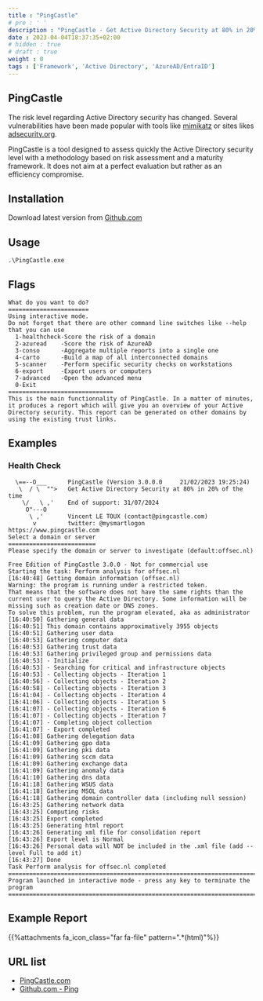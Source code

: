 ```yaml
---
title : "PingCastle"
# pre : ' '
description : "PingCastle - Get Active Directory Security at 80% in 20% of the time."
date : 2023-04-04T18:37:35+02:00
# hidden : true
# draft : true
weight : 0
tags : ['Framework', 'Active Directory', 'AzureAD/EntraID']
---
```


## PingCastle

The risk level regarding Active Directory security has changed. Several vulnerabilities have been made popular with tools like [mimikatz](https://github.com/gentilkiwi/mimikatz) or sites likes [adsecurity.org](http://adsecurity.org/).

PingCastle is a tool designed to assess quickly the Active Directory security level with a methodology based on risk assessment and a maturity framework.
It does not aim at a perfect evaluation but rather as an efficiency compromise.

## Installation

Download latest version from [Github.com](https://github.com/vletoux/pingcastle/releases)

## Usage

```plain
.\PingCastle.exe
```

## Flags

```plain
What do you want to do?
=======================
Using interactive mode.
Do not forget that there are other command line switches like --help that you can use
  1-healthcheck-Score the risk of a domain
  2-azuread    -Score the risk of AzureAD
  3-conso      -Aggregate multiple reports into a single one
  4-carto      -Build a map of all interconnected domains
  5-scanner    -Perform specific security checks on workstations
  6-export     -Export users or computers
  7-advanced   -Open the advanced menu
  0-Exit
==============================
This is the main functionnality of PingCastle. In a matter of minutes, it produces a report which will give you an overview of your Active Directory security. This report can be generated on other domains by using the existing trust links.
```

## Examples

### Health Check

```plain
  \==--O___      PingCastle (Version 3.0.0.0     21/02/2023 19:25:24)
   \  / \  "">   Get Active Directory Security at 80% in 20% of the time
    \/   \ ,'    End of support: 31/07/2024
     O"---O
      \ ,'       Vincent LE TOUX (contact@pingcastle.com)
       v         twitter: @mysmartlogon       https://www.pingcastle.com
Select a domain or server
=========================
Please specify the domain or server to investigate (default:offsec.nl)

Free Edition of PingCastle 3.0.0 - Not for commercial use
Starting the task: Perform analysis for offsec.nl
[16:40:48] Getting domain information (offsec.nl)
Warning: the program is running under a restricted token.
That means that the software does not have the same rights than the current user to query the Active Directory. Some information will be missing such as creation date or DNS zones.
To solve this problem, run the program elevated, aka as administrator
[16:40:50] Gathering general data
[16:40:51] This domain contains approximatively 3955 objects
[16:40:51] Gathering user data
[16:40:53] Gathering computer data
[16:40:53] Gathering trust data
[16:40:53] Gathering privileged group and permissions data
[16:40:53] - Initialize
[16:40:53] - Searching for critical and infrastructure objects
[16:40:53] - Collecting objects - Iteration 1
[16:40:56] - Collecting objects - Iteration 2
[16:40:58] - Collecting objects - Iteration 3
[16:41:04] - Collecting objects - Iteration 4
[16:41:06] - Collecting objects - Iteration 5
[16:41:07] - Collecting objects - Iteration 6
[16:41:07] - Collecting objects - Iteration 7
[16:41:07] - Completing object collection
[16:41:07] - Export completed
[16:41:08] Gathering delegation data
[16:41:09] Gathering gpo data
[16:41:09] Gathering pki data
[16:41:09] Gathering sccm data
[16:41:09] Gathering exchange data
[16:41:09] Gathering anomaly data
[16:41:10] Gathering dns data
[16:41:18] Gathering WSUS data
[16:41:18] Gathering MSOL data
[16:41:18] Gathering domain controller data (including null session)
[16:43:25] Gathering network data
[16:43:25] Computing risks
[16:43:25] Export completed
[16:43:25] Generating html report
[16:43:26] Generating xml file for consolidation report
[16:43:26] Export level is Normal
[16:43:26] Personal data will NOT be included in the .xml file (add --level Full to add it)
[16:43:27] Done
Task Perform analysis for offsec.nl completed
=============================================================================
Program launched in interactive mode - press any key to terminate the program
=============================================================================
```

## Example Report

{{%attachments fa_icon_class="far fa-file" pattern=".*(html)"%}}

## URL list

- [PingCastle.com](https://www.pingcastle.com/)
- [Github.com - Ping](https://github.com/vletoux/pingcastle/releases)
